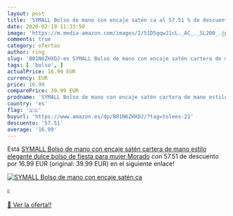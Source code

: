 ```yaml
---
layout: post
title: 'SYMALL Bolso de mano con encaje satén ca al 57.51 % de descuento'
date: 2020-02-19 11:33:50
image: 'https://m.media-amazon.com/images/I/51D5gqwJ1cL._AC_._SL200_.jpg'
comments: true
category: ofertas
author: ring
slug: 'B01N6ZHXDJ-es SYMALL Bolso de mano con encaje satén cartera de mano...'
tags: [ 'bolso', ]
actualPrice: 16.99 EUR
currency: EUR
price: 16.99
comparePrice: 39.99 EUR
prodname: 'SYMALL Bolso de mano con encaje satén cartera de mano estilo elegante dulce bolso de fiesta para mujer  Morado'
country: 'es'
flag: '🇪🇸'
buyurl: 'https://www.amazon.es/dp/B01N6ZHXDJ/?tag=tolees-21'
descuento: '57.51'
average: '16.99'
---
```


Está [SYMALL Bolso de mano con encaje satén cartera de mano estilo elegante dulce bolso de fiesta para mujer  Morado](https://www.amazon.es/dp/B01N6ZHXDJ/?tag=tolees-21) con 57.51 de descuento por 16.99 EUR (original: 39.99 EUR) en el siguiente enlace!

[![SYMALL Bolso de mano con encaje satén ca](https://m.media-amazon.com/images/I/51D5gqwJ1cL._AC_._SL200_.jpg)](https://www.amazon.es/dp/B01N6ZHXDJ/?tag=tolees-21)

ℹ️:


[🛒 Ver la oferta!!](https://www.amazon.es/dp/B01N6ZHXDJ/?tag=tolees-21)
